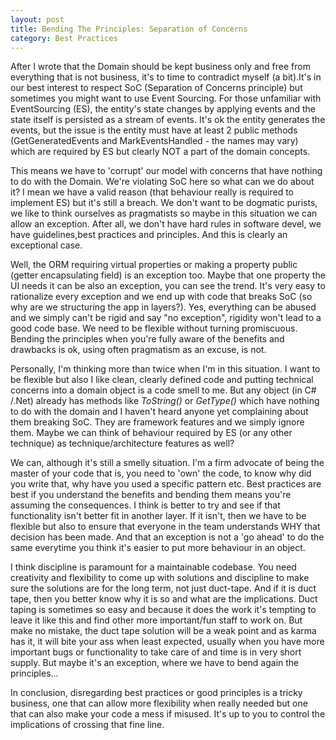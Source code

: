 ```yaml
---
layout: post
title: Bending The Principles: Separation of Concerns
category: Best Practices
---
```


After I wrote that the Domain should be kept business only and free from everything that is not business, it's to time to contradict myself (a bit).It's in our best interest to respect SoC (Separation of Concerns principle) but sometimes you might want to use Event Sourcing. For those unfamiliar with EventSourcing (ES), the entity's state changes by applying events and the state itself is persisted as a stream of events. It's ok the entity generates the events, but the issue is the entity must have at least 2 public methods (GetGeneratedEvents and MarkEventsHandled - the names may vary) which are required by ES but clearly NOT a part of the domain concepts.

 This means we have to 'corrupt' our model with concerns that have nothing to do with the Domain. We're violating SoC here so what can we do about it? I mean we have a valid reason (that behaviour really is required to implement ES) but it's still a breach. We don't want to be dogmatic purists, we like to think ourselves as pragmatists so maybe in this situation we can allow an exception. After all, we don't have hard rules in software devel, we have guidelines,best practices and principles. And this is clearly an exceptional case.

 Well, the ORM requiring virtual properties or making a property public (getter encapsulating field) is an exception too. Maybe that one property the UI needs it can be also an exception, you can see the trend. It's very easy to rationalize every exception and we end up with code that breaks SoC (so why are we structuring the app in layers?). Yes, everything can be abused and we simply can't be rigid and say "no exception", rigidity won't lead to a good code base. We need to be flexible without turning promiscuous. Bending the principles when you're fully aware of the benefits and drawbacks is ok, using often pragmatism as an excuse, is not.

 Personally, I'm thinking more than twice when I'm in this situation. I want to be flexible but also I like clean, clearly defined code and putting technical concerns into a domain object is a code smell to me. But any object (in C# /.Net) already has methods like _ToString()_ or _GetType()_ which have nothing to do with the domain and I haven't heard anyone yet complaining about them breaking SoC. They are framework features and we simply ignore them. Maybe we can think of behaviour required by ES (or any other technique) as technique/architecture features as well?

 We can, although it's still a smelly situation. I'm a firm advocate of being the master of your code that is, you need to 'own' the code, to know why did you write that, why have you used a specific pattern etc. Best practices are best if you understand the benefits and bending them means you're assuming the consequences. I think is better to try and see if that functionality isn't better fit in another layer. If it isn't, then we have to be flexible but also to ensure that everyone in the team understands WHY that decision has been made. And that an exception is not a 'go ahead' to do the same everytime you think it's easier to put more behaviour in an object.

 I think discipline is paramount for a maintainable codebase. You need creativity and flexibility to come up with solutions and discipline to make sure the solutions are for the long term, not just duct-tape. And if it is duct tape, then you better know why it is so and what are the implications. Duct taping is sometimes so easy and because it does the work it's tempting to leave it like this and find other more important/fun staff to work on. But make no mistake, the duct tape solution will be a weak point and as karma has it, it will bite your ass when least expected, usually when you have more important bugs or functionality to take care of and time is in very short supply. But maybe it's an exception, where we have to bend again the principles...

 In conclusion, disregarding best practices or good principles is a tricky business, one that can allow more flexibility when really needed but one that can also make your code a mess if misused. It's up to you to control the implications of crossing that fine line.


